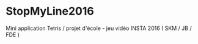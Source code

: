 # StopMyLine2016
Mini application Tetris / projet d'école - jeu vidéo INSTA 2016 ( SKM / JB / FDE )
